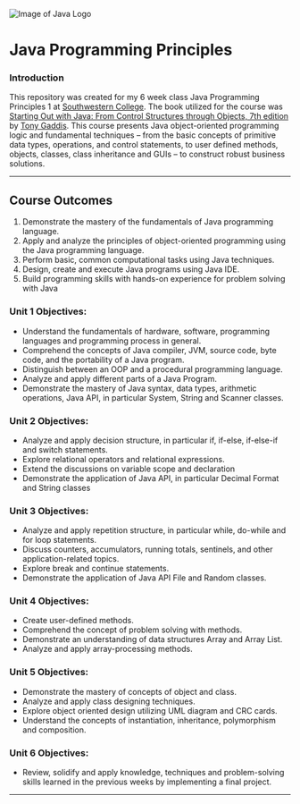 ![Image of Java Logo](https://cdn.freelogovectors.net/svg05/java-logo.svg)

# Java Programming Principles

### Introduction
This repository was created for my 6 week class Java Programming Principles 1 at [Southwestern College](https://ps.sckans.edu/). The book utilized for the course was [Starting Out with Java: From Control Structures through Objects, 7th edition](https://www.amazon.com/Starting-Out-Java-Structures-Computer/dp/0134802217/ref=sr_1_3?crid=1XAZD1TWKDLH8) by [Tony Gaddis](https://www.amazon.com/Tony-Gaddis/e/B001I9Q67I/ref=dp_byline_cont_pop_book_1). This course presents Java object-oriented programming logic and fundamental techniques – from the basic concepts of primitive data types, operations, and control statements, to user defined methods, objects, classes, class inheritance and GUIs – to construct robust business solutions.

---

## Course Outcomes

1.	Demonstrate the mastery of the fundamentals of Java programming language.
2.	Apply and analyze the principles of object-oriented programming using the Java programming language.
3.	Perform basic, common computational tasks using Java techniques.
4.	Design, create and execute Java programs using Java IDE.
5.	Build programming skills with hands-on experience for problem solving with Java

### Unit 1 Objectives:

-	Understand the fundamentals of hardware, software, programming languages and programming process in general.
-	Comprehend the concepts of Java compiler, JVM, source code, byte code, and the portability of a Java program.
-	Distinguish between an OOP and a procedural programming language.
-	Analyze and apply different parts of a Java Program.
-	Demonstrate the mastery of Java syntax, data types, arithmetic operations, Java API, in particular System, String and Scanner classes.

### Unit 2 Objectives:

-	Analyze and apply decision structure, in particular if, if-else, if-else-if and switch statements.
-	Explore relational operators and relational expressions.
-	Extend the discussions on variable scope and declaration
-	Demonstrate the application of Java API, in particular Decimal Format and String classes

### Unit 3 Objectives:

-	Analyze and apply repetition structure, in particular while, do-while and for loop statements.
-	Discuss counters, accumulators, running totals, sentinels, and other application-related topics.
-	Explore break and continue statements.
-	Demonstrate the application of Java API File and Random classes.

### Unit 4 Objectives:

-	Create user-defined methods.
-	Comprehend the concept of problem solving with methods.
-	Demonstrate an understanding of data structures Array and Array List.
-	Analyze and apply array-processing methods.

### Unit 5 Objectives:

-	Demonstrate the mastery of concepts of object and class.
-	Analyze and apply class designing techniques.
-	Explore object oriented design utilizing UML diagram and CRC cards.
-	Understand the concepts of instantiation, inheritance, polymorphism and composition.

### Unit 6 Objectives:

-	Review, solidify and apply knowledge, techniques and problem-solving skills learned in the previous weeks by implementing a final project.

---
